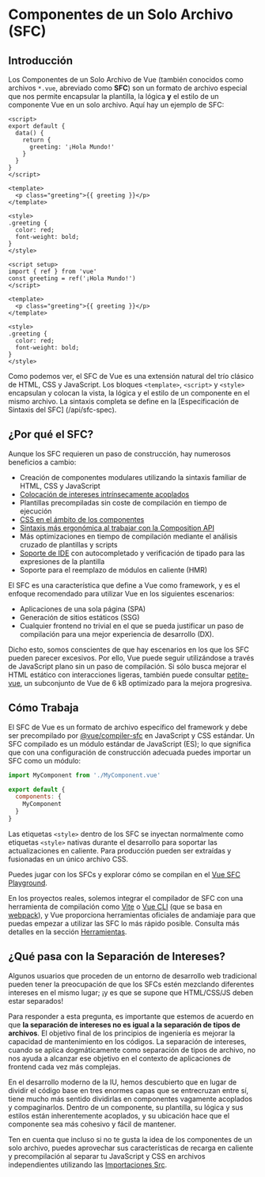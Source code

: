 # Componentes de un Solo Archivo (SFC)

## Introducción

Los Componentes de un Solo Archivo de Vue (también conocidos como archivos `*.vue`, abreviado como **SFC**) son un formato de archivo especial que nos permite encapsular la plantilla, la lógica **y** el estilo de un componente Vue en un solo archivo. Aquí hay un ejemplo de SFC:

<div class="options-api">

```vue
<script>
export default {
  data() {
    return {
      greeting: '¡Hola Mundo!'
    }
  }
}
</script>

<template>
  <p class="greeting">{{ greeting }}</p>
</template>

<style>
.greeting {
  color: red;
  font-weight: bold;
}
</style>
```

</div>

<div class="composition-api">

```vue
<script setup>
import { ref } from 'vue'
const greeting = ref('¡Hola Mundo!')
</script>

<template>
  <p class="greeting">{{ greeting }}</p>
</template>

<style>
.greeting {
  color: red;
  font-weight: bold;
}
</style>
```

</div>

Como podemos ver, el SFC de Vue es una extensión natural del trío clásico de HTML, CSS y JavaScript. Los bloques `<template>`, `<script>` y `<style>` encapsulan y colocan la vista, la lógica y el estilo de un componente en el mismo archivo. La sintaxis completa se define en la [Especificación de Sintaxis del SFC] (/api/sfc-spec).

## ¿Por qué el SFC?

Aunque los SFC requieren un paso de construcción, hay numerosos beneficios a cambio:

- Creación de componentes modulares utilizando la sintaxis familiar de HTML, CSS y JavaScript
- [Colocación de intereses intrínsecamente acoplados](#¿que-pasa-con-la-separacion-de-intereses)
- Plantillas precompiladas sin coste de compilación en tiempo de ejecución
- [CSS en el ámbito de los componentes](/api/sfc-css-features)
- [Sintaxis más ergonómica al trabajar con la Composition API](/api/sfc-script-setup)
- Más optimizaciones en tiempo de compilación mediante el análisis cruzado de plantillas y scripts
- [Soporte de IDE](/guide/scaling-up/tooling.html#soporte-para-ide) con autocompletado y verificación de tipado para las expresiones de la plantilla
- Soporte para el reemplazo de módulos en caliente (HMR)

El SFC es una característica que define a Vue como framework, y es el enfoque recomendado para utilizar Vue en los siguientes escenarios:

- Aplicaciones de una sola página (SPA)
- Generación de sitios estáticos (SSG)
- Cualquier frontend no trivial en el que se pueda justificar un paso de compilación para una mejor experiencia de desarrollo (DX).

Dicho esto, somos conscientes de que hay escenarios en los que los SFC pueden parecer excesivos. Por ello, Vue puede seguir utilizándose a través de JavaScript plano sin un paso de compilación. Si sólo busca mejorar el HTML estático con interacciones ligeras, también puede consultar [petite-vue](https://github.com/vuejs/petite-vue), un subconjunto de Vue de 6 kB optimizado para la mejora progresiva.

## Cómo Trabaja

El SFC de Vue es un formato de archivo específico del framework y debe ser precompilado por [@vue/compiler-sfc](https://github.com/vuejs/core/tree/main/packages/compiler-sfc) en JavaScript y CSS estándar. Un SFC compilado es un módulo estándar de JavaScript (ES); lo que significa que con una configuración de construcción adecuada puedes importar un SFC como un módulo:

```js
import MyComponent from './MyComponent.vue'

export default {
  components: {
    MyComponent
  }
}
```

Las etiquetas `<style>` dentro de los SFC se inyectan normalmente como etiquetas `<style>` nativas durante el desarrollo para soportar las actualizaciones en caliente. Para producción pueden ser extraídas y fusionadas en un único archivo CSS.

Puedes jugar con los SFCs y explorar cómo se compilan en el [Vue SFC Playground](https://sfc.vuejs.org/).

En los proyectos reales, solemos integrar el compilador de SFC con una herramienta de compilación como [Vite](https://vitejs.dev/) o [Vue CLI](http://cli.vuejs.org/) (que se basa en [webpack](https://webpack.js.org/)), y Vue proporciona herramientas oficiales de andamiaje para que puedas empezar a utilizar las SFC lo más rápido posible. Consulta más detalles en la sección [Herramientas](/guide/scaling-up/tooling).

## ¿Qué pasa con la Separación de Intereses?

Algunos usuarios que proceden de un entorno de desarrollo web tradicional pueden tener la preocupación de que los SFCs estén mezclando diferentes intereses en el mismo lugar; ¡y es que se supone que HTML/CSS/JS deben estar separados!

Para responder a esta pregunta, es importante que estemos de acuerdo en que **la separación de intereses no es igual a la separación de tipos de archivos**. El objetivo final de los principios de ingeniería es mejorar la capacidad de mantenimiento en los códigos. La separación de intereses, cuando se aplica dogmáticamente como separación de tipos de archivo, no nos ayuda a alcanzar ese objetivo en el contexto de aplicaciones de frontend cada vez más complejas.

En el desarrollo moderno de la IU, hemos descubierto que en lugar de dividir el código base en tres enormes capas que se entrecruzan entre sí, tiene mucho más sentido dividirlas en componentes vagamente acoplados y compaginarlos. Dentro de un componente, su plantilla, su lógica y sus estilos están inherentemente acoplados, y su ubicación hace que el componente sea más cohesivo y fácil de mantener.

Ten en cuenta que incluso si no te gusta la idea de los componentes de un solo archivo, puedes aprovechar sus características de recarga en caliente y precompilación al separar tu JavaScript y CSS en archivos independientes utilizando las [Importaciones Src](/api/sfc-spec.html#importaciones-src).

